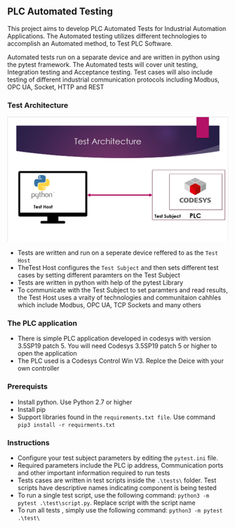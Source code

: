 ## PLC Automated Testing
 This project aims to develop PLC Automated Tests for Industrial Automation Applications. The Automated testing utilizes different technologies to accomplish an Automated method, to Test PLC Software.

Automated tests run on a separate device and are written in python using the pytest framework. The Automated tests will cover unit testing, Integration testing and Acceptance testing. Test cases will also include testing of different industrial communication protocols including Modbus, OPC UA, Socket, HTTP and REST


### Test Architecture
![alt text](misc/test_arch.png)
- Tests are written and run on a seperate device reffered to as the ```Test Host```
- TheTest Host configures the ```Test Subject``` and then sets different test cases by setting different paramters on the Test Subject
- Tests are written in python with help of the pytest Library
- To communicate with the Test Subject to set paramters and read results, the Test Host uses a vraity of technologies and communitaion cahhles which include Modbus, OPC UA, TCP Sockets and many others


### The PLC application
- There is simple PLC application developed in codesys with version 3.5SP19 patch 5. You will need Codesys 3.5SP19 patch 5 or higher to open the application
- The PLC used is a Codesys Control Win V3. Replce the Deice with your own controller


### Prerequists
- Install python. Use Python 2.7 or higher
- Install pip
- Support libraries found in the ```requirements.txt file```. Use command ```pip3 install -r requirments.txt```

### Instructions 
- Configure your test subject parameters by editing the ```pytest.ini``` file.
- Required parameters include the PLC ip address, Communication ports and other important information required to run tests
- Tests cases are written in test scripts inside the ```.\tests\``` folder. Test scripts have descriptive names indicating component is being tested
- To run a single test script, use the following command: ```python3 -m pytest .\test\script.py```. Replace script with the script name
- To run all tests , simply use the following command: ```python3 -m pytest .\test\```